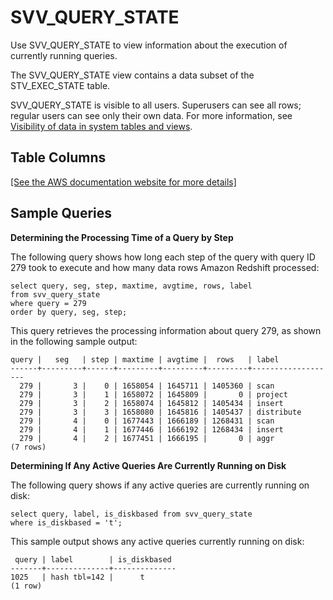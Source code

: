 # SVV\_QUERY\_STATE<a name="r_SVV_QUERY_STATE"></a>

 Use SVV\_QUERY\_STATE to view information about the execution of currently running queries\.

The SVV\_QUERY\_STATE view contains a data subset of the STV\_EXEC\_STATE table\.

SVV\_QUERY\_STATE is visible to all users\. Superusers can see all rows; regular users can see only their own data\. For more information, see [Visibility of data in system tables and views](c_visibility-of-data.md)\.

## Table Columns<a name="r_SVV_QUERY_STATE-table-columns"></a>

[\[See the AWS documentation website for more details\]](http://docs.aws.amazon.com/redshift/latest/dg/r_SVV_QUERY_STATE.html)

## Sample Queries<a name="r_SVV_QUERY_STATE-sample-queries"></a>

 **Determining the Processing Time of a Query by Step** 

The following query shows how long each step of the query with query ID 279 took to execute and how many data rows Amazon Redshift processed: 

```
select query, seg, step, maxtime, avgtime, rows, label
from svv_query_state
where query = 279
order by query, seg, step;
```

This query retrieves the processing information about query 279, as shown in the following sample output: 

```
query |   seg   | step | maxtime | avgtime |  rows   | label
------+---------+------+---------+---------+---------+-------------------
  279 |       3 |    0 | 1658054 | 1645711 | 1405360 | scan
  279 |       3 |    1 | 1658072 | 1645809 |       0 | project
  279 |       3 |    2 | 1658074 | 1645812 | 1405434 | insert
  279 |       3 |    3 | 1658080 | 1645816 | 1405437 | distribute
  279 |       4 |    0 | 1677443 | 1666189 | 1268431 | scan
  279 |       4 |    1 | 1677446 | 1666192 | 1268434 | insert
  279 |       4 |    2 | 1677451 | 1666195 |       0 | aggr
(7 rows)
```

 **Determining If Any Active Queries Are Currently Running on Disk** 

The following query shows if any active queries are currently running on disk: 

```
select query, label, is_diskbased from svv_query_state
where is_diskbased = 't';
```

This sample output shows any active queries currently running on disk: 

```
 query | label        | is_diskbased
-------+--------------+--------------
1025   | hash tbl=142 |      t
(1 row)
```